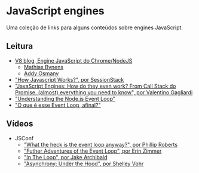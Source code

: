 # JavaScript engines
Uma coleção de links para alguns conteúdos sobre engines JavaScript.

## Leitura
- [V8 blog, Engine JavaScript do Chrome/NodeJS](https://v8.dev)
    - [Mathias Bynens](https://mathiasbynens.be)
    - [Addy Osmany](https://addyosmani.com)
- ["How Javascript Works?", por SessionStack](https://blog.sessionstack.com/tagged/tutorial)
- ["JavaScript Engines: How do they even work? From Call Stack do Promise, (almost) everything you need to know", por Valentino Gagliardi](https://www.valentinog.com/blog/engines/)
- ["Understanding the Node.js Event Loop"](https://blog.risingstack.com/node-js-at-scale-understanding-node-js-event-loop/)
- ["O que é esse Event Loop, afinal?"](https://imasters.com.br/front-end/node-js-o-que-e-esse-event-loop-afinal)

## Vídeos
- JSConf
    - ["What the heck is the event loop anyway?", por Phillip Roberts](https://www.youtube.com/watch?v=8aGhZQkoFbQ)
    - ["Futher Adventures of the Event Loop", por Erin Zimmer](https://www.youtube.com/watch?v=u1kqx6AenYw)
    - ["In The Loop", por Jake Archibald](https://www.youtube.com/watch?v=cCOL7MC4Pl0)
    - ["Asynchrony: Under the Hood", por Shelley Vohr](https://www.youtube.com/watch?v=SrNQS8J67zc)